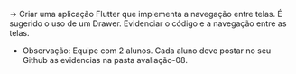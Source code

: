 -> Criar uma aplicação Flutter que implementa a navegação entre telas. É sugerido o uso de um Drawer. Evidenciar o código e a navegação entre as telas.

* Observação: Equipe com 2 alunos. Cada aluno deve postar no seu Github as evidencias na pasta avaliação-08.
